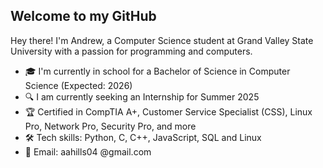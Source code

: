 ## Welcome to my GitHub

Hey there! I'm Andrew, a Computer Science student at Grand Valley State University with a passion for programming and computers.

- 🎓 I'm currently in school for a Bachelor of Science in Computer Science (Expected: 2026)
- 🔍 I am currently seeking an Internship for Summer 2025
- 🏆 Certified in CompTIA A+, Customer Service Specialist (CSS), Linux Pro, Network Pro, Security Pro, and more
- 🛠️ Tech skills: Python, C, C++, JavaScript, SQL and Linux
- 📧 Email: aahills04 @gmail.com
